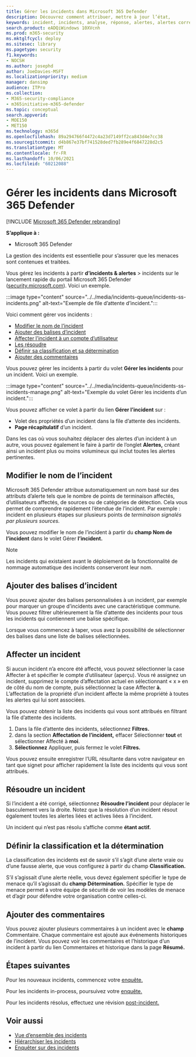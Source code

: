 ```yaml
---
title: Gérer les incidents dans Microsoft 365 Defender
description: Découvrez comment attribuer, mettre à jour l’état,
keywords: incident, incidents, analyse, réponse, alertes, alertes corrélées, affecter, mettre à jour, état, gérer, classification, microsoft, 365, m365
search.product: eADQiWindows 10XVcnh
ms.prod: m365-security
ms.mktglfcycl: deploy
ms.sitesec: library
ms.pagetype: security
f1.keywords:
- NOCSH
ms.author: josephd
author: JoeDavies-MSFT
ms.localizationpriority: medium
manager: dansimp
audience: ITPro
ms.collection:
- M365-security-compliance
- m365initiative-m365-defender
ms.topic: conceptual
search.appverid:
- MOE150
- MET150
ms.technology: m365d
ms.openlocfilehash: 89a294766f4472c4a23d7149ff2ca843d4e7cc38
ms.sourcegitcommit: d4b867e37bf741528ded7fb289e4f6847228d2c5
ms.translationtype: MT
ms.contentlocale: fr-FR
ms.lasthandoff: 10/06/2021
ms.locfileid: "60212088"
---
```

# <a name="manage-incidents-in-microsoft-365-defender"></a>Gérer les incidents dans Microsoft 365 Defender

[!INCLUDE [Microsoft 365 Defender rebranding](../includes/microsoft-defender.md)]


**S’applique à :**
- Microsoft 365 Defender

La gestion des incidents est essentielle pour s’assurer que les menaces sont contenues et traitées.

Vous gérez les incidents à partir **d’incidents & alertes** > incidents sur le lancement rapide du portail Microsoft 365 Defender ([security.microsoft.com](https://security.microsoft.com)). Voici un exemple.

:::image type="content" source="../../media/incidents-queue/incidents-ss-incidents.png" alt-text="Exemple de file d’attente d’incident.":::

Voici comment gérer vos incidents :

- [Modifier le nom de l’incident](#edit-the-incident-name)
- [Ajouter des balises d’incident](#add-incident-tags)
- [Affecter l’incident à un compte d’utilisateur](#assign-an-incident)
- [Les résoudre](#resolve-an-incident)
- [Définir sa classification et sa détermination](#set-the-classification-and-determination)
- [Ajouter des commentaires](#add-comments)

Vous pouvez gérer les incidents à partir du volet **Gérer les incidents** pour un incident. Voici un exemple.

:::image type="content" source="../../media/incidents-queue/incidents-ss-incidents-manage.png" alt-text="Exemple du volet Gérer les incidents d’un incident.":::

Vous pouvez afficher ce volet à partir du lien **Gérer l’incident** sur :

- Volet des propriétés d’un incident dans la file d’attente des incidents.
- **Page récapitulatif** d’un incident.

Dans les cas où vous souhaitez déplacer des alertes d’un incident à un autre, vous pouvez également le faire à partir de l’onglet **Alertes,** créant ainsi un incident plus ou moins volumineux qui inclut toutes les alertes pertinentes.

## <a name="edit-the-incident-name"></a>Modifier le nom de l’incident

Microsoft 365 Defender attribue automatiquement un nom basé sur des attributs d’alerte tels que le nombre de points de terminaison affectés, d’utilisateurs affectés, de sources ou de catégories de détection. Cela vous permet de comprendre rapidement l’étendue de l’incident. Par exemple : incident en plusieurs étapes sur plusieurs points de *terminaison signalés par plusieurs sources.*

Vous pouvez modifier le nom de l’incident à partir du **champ Nom de l’incident** dans le volet Gérer **l’incident.**

> [!NOTE]
> Les incidents qui existaient avant le déploiement de la fonctionnalité de nommage automatique des incidents conserveront leur nom.

## <a name="add-incident-tags"></a>Ajouter des balises d’incident

Vous pouvez ajouter des balises personnalisées à un incident, par exemple pour marquer un groupe d’incidents avec une caractéristique commune. Vous pouvez filtrer ultérieurement la file d’attente des incidents pour tous les incidents qui contiennent une balise spécifique.

Lorsque vous commencez à taper, vous avez la possibilité de sélectionner des balises dans une liste de balises sélectionnées.

## <a name="assign-an-incident"></a>Affecter un incident

Si aucun incident n’a encore été  affecté, vous pouvez sélectionner la case Affecter à et spécifier le compte d’utilisateur (aperçu). Vous ré assignez un incident, supprimez le compte d’affectation actuel en sélectionnant « x » en de côté du nom de compte, puis sélectionnez la case Affecter **à.** L’affectation de la propriété d’un incident affecte la même propriété à toutes les alertes qui lui sont associées.

Vous pouvez obtenir la liste des incidents qui vous sont attribués en filtrant la file d’attente des incidents. 

1. Dans la file d’attente des incidents, sélectionnez **Filtres.**
2. dans la section **Affectation de l’incident,** effacer Sélectionner **tout** et sélectionner Affecté à **moi**.
3. **Sélectionnez** Appliquer, puis fermez le volet **Filtres.**

Vous pouvez ensuite enregistrer l’URL résultante dans votre navigateur en tant que signet pour afficher rapidement la liste des incidents qui vous sont attribués.

## <a name="resolve-an-incident"></a>Résoudre un incident

Si l’incident a été corrigé, sélectionnez **Résoudre l’incident** pour déplacer le basculement vers la droite. Notez que la résolution d’un incident résout également toutes les alertes liées et actives liées à l’incident.

Un incident qui n’est pas résolu s’affiche comme **étant actif.**

## <a name="set-the-classification-and-determination"></a>Définir la classification et la détermination

La classification des incidents est de savoir s’il s’agit d’une alerte vraie ou d’une fausse alerte, que vous configurez à partir du champ **Classification.** 

S’il s’agissait d’une alerte réelle, vous devez également spécifier le type de menace qu’il s’agissait du **champ Détermination.** Spécifier le type de menace permet à votre équipe de sécurité de voir les modèles de menace et d’agir pour défendre votre organisation contre celles-ci. 

## <a name="add-comments"></a>Ajouter des commentaires

Vous pouvez ajouter plusieurs commentaires à un incident avec le **champ** Commentaire. Chaque commentaire est ajouté aux événements historiques de l’incident. Vous pouvez voir les commentaires et l’historique d’un incident à partir du lien Commentaires et historique dans la page **Résumé.** 

## <a name="next-steps"></a>Étapes suivantes

Pour les nouveaux incidents, commencez votre [enquête.](investigate-incidents.md)

Pour les incidents in-process, poursuivez votre [enquête.](investigate-incidents.md)

Pour les incidents résolus, effectuez une révision [post-incident.](first-incident-post.md)

## <a name="see-also"></a>Voir aussi

- [Vue d’ensemble des incidents](incidents-overview.md)
- [Hiérarchiser les incidents](incident-queue.md)
- [Enquêter sur des incidents](investigate-incidents.md)
